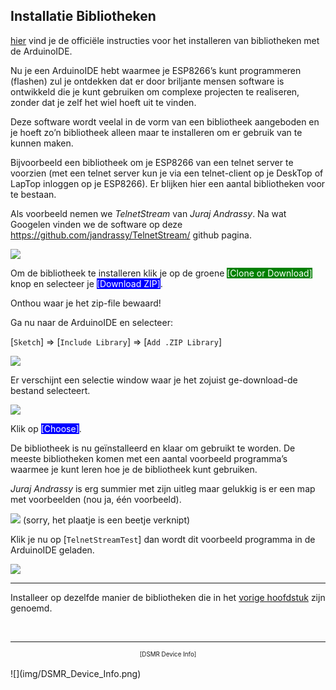 ## Installatie Bibliotheken

<a href="https://www.arduino.cc/en/guide/libraries" target="_blank">
hier</a>
vind je de officiële instructies
voor het installeren van bibliotheken met de ArduinoIDE.

Nu je een ArduinoIDE hebt waarmee je ESP8266’s kunt programmeren (flashen) zul je 
ontdekken dat er door briljante mensen software is ontwikkeld die je kunt 
gebruiken om complexe projecten te realiseren, zonder dat je zelf het wiel 
hoeft uit te vinden.

Deze software wordt veelal in de vorm van een bibliotheek aangeboden en je 
hoeft zo’n bibliotheek alleen maar te installeren om er gebruik van te kunnen maken.

Bijvoorbeeld een bibliotheek om je ESP8266 van een telnet server te voorzien (met 
een telnet server kun je via een telnet-client op je DeskTop of LapTop inloggen op 
je ESP8266). Er blijken hier een aantal bibliotheken voor te bestaan. 

Als voorbeeld nemen we *TelnetStream* van *Juraj Andrassy*. Na wat Googelen vinden we de 
software op deze
<a href="https://github.com/jandrassy/TelnetStream/" target="_blank">
https://github.com/jandrassy/TelnetStream/</a>
github pagina. 

![](img/DownloadTelnet.png)

Om de bibliotheek te installeren klik je op de groene 
<span style="background: green; color: white;">[Clone or Download]</span>
knop en selecteer je 
<span style="background: blue; color: white;">[Download ZIP]</span>.

Onthou waar je het zip-file bewaard!

Ga nu naar de ArduinoIDE en selecteer:

[`Sketch`] => [`Include Library`] => [`Add .ZIP Library`]

![](img/IDE_Add_Lib_Zip.png)

Er verschijnt een selectie window waar je het zojuist ge-download-de bestand selecteert.

![](img/IDE_Install_Lib_Zip.png)

Klik op <span style="background: blue; color: white;">[Choose]</span>.

De bibliotheek is nu geïnstalleerd en klaar om gebruikt te worden. De meeste 
bibliotheken komen met een aantal voorbeeld programma’s waarmee je kunt leren 
hoe je de bibliotheek kunt gebruiken.

*Juraj Andrassy* is erg summier met zijn uitleg maar gelukkig is 
er een map met voorbeelden (nou ja, één voorbeeld). 

![](img/TelnetExample.png)
(sorry, het plaatje is een beetje verknipt)

Klik je nu op [`TelnetStreamTest`] dan wordt dit voorbeeld programma 
in de ArduinoIDE geladen.

![](img/TelnetTestProg.png)

---
Installeer op dezelfde manier de bibliotheken die in het [vorige hoofdstuk](benodigdeBibliotheken.md)
zijn genoemd.

<br>

---
<center style="font-size: 70%">[DSMR Device Info]</center><br>
![](img/DSMR_Device_Info.png)
